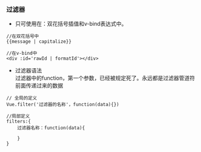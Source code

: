 ### 过滤器
+ 只可使用在：双花括号插值和v-bind表达式中。
```
//在双花括号中
{{message | capitalize}}

//在v-bind中
<div :id='rawId | formatId'></div>
```

+ 过滤器语法    
过滤器中的function，第一个参数，已经被规定死了。永远都是过滤器管道符前面传递过来的数据
```
// 全局的定义
Vue.filter('过滤器的名称'，function(data){})

//局部定义
filters:{
    过滤器名称：function(data){
        
    }
}
```